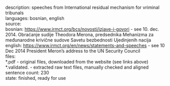 description: speeches from International residual mechanism for vriminal tribunals  
languages: bosnian, english  
source:  
    bosnian: https://www.irmct.org/bcs/novosti/izjave-i-govori - see  10. dec. 2014. Obraćanje sudije Theodora Merona, predsednika Mehanizma za međunarodne krivične sudove Savetu bezbednosti Ujedinjenih nacija  
    english: https://www.irmct.org/en/news/statements-and-speeches - see  10 Dec 2014 President Meron’s address to the UN Security Council   
files:  
    *.pdf - original files, downloaded from the website (see links above)  
    *.validated. - extracted raw text files, manually checked and aligned  
sentence count: 230  
state: finished, ready for use  
